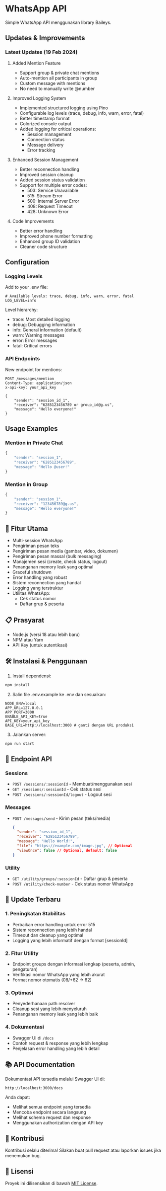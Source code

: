 # WhatsApp API

Simple WhatsApp API menggunakan library Baileys.

## Updates & Improvements

### Latest Updates (19 Feb 2024)
1. Added Mention Feature
   - Support group & private chat mentions
   - Auto-mention all participants in group
   - Custom message with mentions
   - No need to manually write @number

2. Improved Logging System
   - Implemented structured logging using Pino
   - Configurable log levels (trace, debug, info, warn, error, fatal)
   - Better timestamp format
   - Colorized console output
   - Added logging for critical operations:
     - Session management
     - Connection status
     - Message delivery
     - Error tracking

3. Enhanced Session Management
   - Better reconnection handling
   - Improved session cleanup
   - Added session status validation
   - Support for multiple error codes:
     - 503: Service Unavailable
     - 515: Stream Error
     - 500: Internal Server Error
     - 408: Request Timeout
     - 428: Unknown Error

4. Code Improvements
   - Better error handling
   - Improved phone number formatting
   - Enhanced group ID validation
   - Cleaner code structure

## Configuration

### Logging Levels
Add to your .env file:
```env
# Available levels: trace, debug, info, warn, error, fatal
LOG_LEVEL=info
```

Level hierarchy:
- trace: Most detailed logging
- debug: Debugging information
- info: General information (default)
- warn: Warning messages
- error: Error messages
- fatal: Critical errors

### API Endpoints

New endpoint for mentions:
```http
POST /messages/mention
Content-Type: application/json
x-api-key: your_api_key

{
    "sender": "session_id_1",
    "receiver": "6285123456789 or group_id@g.us",
    "message": "Hello everyone!"
}
```

## Usage Examples

### Mention in Private Chat
```javascript
{
    "sender": "session_1",
    "receiver": "6285123456789",
    "message": "Hello @user!"
}
```

### Mention in Group
```javascript
{
    "sender": "session_1",
    "receiver": "123456789@g.us",
    "message": "Hello everyone!"
}
```

## 🚀 Fitur Utama

- Multi-session WhatsApp
- Pengiriman pesan teks
- Pengiriman pesan media (gambar, video, dokumen)
- Pengiriman pesan massal (bulk messaging)
- Manajemen sesi (create, check status, logout)
- Penanganan memory leak yang optimal
- Graceful shutdown
- Error handling yang robust
- Sistem reconnection yang handal
- Logging yang terstruktur
- Utilitas WhatsApp:
  - Cek status nomor
  - Daftar grup & peserta

## 📋 Prasyarat

- Node.js (versi 18 atau lebih baru)
- NPM atau Yarn
- API Key (untuk autentikasi)

## 🛠️ Instalasi & Penggunaan

1. Install dependensi:
```bash
npm install
```

2. Salin file .env.example ke .env dan sesuaikan:
```env
NODE_ENV=local
APP_URL=127.0.0.1
APP_PORT=3000
ENABLE_API_KEY=true
API_KEY=your_api_key
BASE_URL=http://localhost:3000 # ganti dengan URL produksi
```

3. Jalankan server:
```bash
npm run start
```

## 📱 Endpoint API

### Sessions
- `POST /sessions/:sessionId` - Membuat/menggunakan sesi
- `GET /sessions/:sessionId` - Cek status sesi
- `POST /sessions/:sessionId/logout` - Logout sesi

### Messages
- `POST /messages/send` - Kirim pesan (teks/media)
  ```json
  {
    "sender": "session_id_1",
    "receiver": "6285123456789",
    "message": "Hello World!",
    "file": "https://example.com/image.jpg", // Optional
    "viewOnce": false // Optional, default: false
  }
  ```

### Utility
- `GET /utility/groups/:sessionId` - Daftar grup & peserta
- `POST /utility/check-number` - Cek status nomor WhatsApp

## 🔄 Update Terbaru

### 1. Peningkatan Stabilitas
- Perbaikan error handling untuk error 515
- Sistem reconnection yang lebih handal
- Timeout dan cleanup yang optimal
- Logging yang lebih informatif dengan format [sessionId]

### 2. Fitur Utility
- Endpoint groups dengan informasi lengkap (peserta, admin, pengaturan)
- Verifikasi nomor WhatsApp yang lebih akurat
- Format nomor otomatis (08/+62 -> 62)

### 3. Optimasi
- Penyederhanaan path resolver
- Cleanup sesi yang lebih menyeluruh
- Penanganan memory leak yang lebih baik

### 4. Dokumentasi
- Swagger UI di `/docs`
- Contoh request & response yang lebih lengkap
- Penjelasan error handling yang lebih detail

## 📚 API Documentation

Dokumentasi API tersedia melalui Swagger UI di:
```
http://localhost:3000/docs
```

Anda dapat:
- Melihat semua endpoint yang tersedia
- Mencoba endpoint secara langsung
- Melihat schema request dan response
- Menggunakan authorization dengan API key

## 🤝 Kontribusi

Kontribusi selalu diterima! Silakan buat pull request atau laporkan issues jika menemukan bug.

## 📜 Lisensi

Proyek ini dilisensikan di bawah [MIT License](LICENSE).


